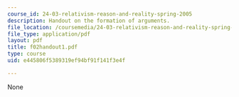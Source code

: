 ```yaml
---
course_id: 24-03-relativism-reason-and-reality-spring-2005
description: Handout on the formation of arguments.
file_location: /coursemedia/24-03-relativism-reason-and-reality-spring-2005/e445806f5389319ef94bf91f141f3e4f_f02handout1.pdf
file_type: application/pdf
layout: pdf
title: f02handout1.pdf
type: course
uid: e445806f5389319ef94bf91f141f3e4f

---
```

None